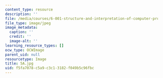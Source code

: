 ```yaml
---
content_type: resource
description: ''
file: /media/courses/6-001-structure-and-interpretation-of-computer-programs-spring-2005/f5fa7078c5a9c3c13182f049b5c96fbc_5A.jpg
file_type: image/jpeg
image_metadata:
  caption: ''
  credit: ''
  image-alt: ''
learning_resource_types: []
ocw_type: OCWImage
parent_uid: null
resourcetype: Image
title: 5A.jpg
uid: f5fa7078-c5a9-c3c1-3182-f049b5c96fbc
---
```


